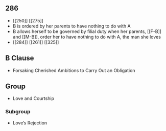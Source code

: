 ## 286
- [[250]] [[275]] 
- B is ordered by her parents to have nothing to do with A
- B allows herself to be governed by filial duty when her parents, [[F-B]] and [[M-B]], order her to have nothing to do with A, the man she loves
- [[284]] [[261]] [[325]] 

## B Clause
- Forsaking Cherished Ambitions to Carry Out an Obligation

## Group
- Love and Courtship

### Subgroup
- Love’s Rejection

